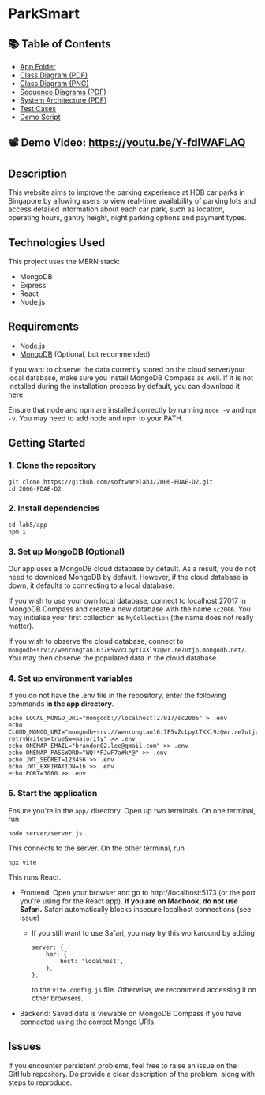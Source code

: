 # ParkSmart

## 📚 Table of Contents

- [App Folder](./app)
- [Class Diagram (PDF)](./deliverables/Class%20Diagram.pdf)
- [Class Diagram (PNG)](./deliverables/Class%20Diagram.png)
- [Sequence Diagrams (PDF)](./deliverables/Sequence%20Diagrams.pdf)
- [System Architecture (PDF)](./deliverables/System%20Architecture.pdf)
- [Test Cases](./deliverables/Test%20Cases.pdf)
- [Demo Script](./deliverables/Demo%20Script.pdf)

## 📽️ Demo Video: https://youtu.be/Y-fdIWAFLAQ

## Description

This website aims to improve the parking experience at HDB car parks in Singapore by allowing users to view real-time availability of parking lots and access detailed information about each car park, such as location, operating hours, gantry height, night parking options and payment types.

## Technologies Used

This project uses the MERN stack:

- MongoDB
- Express
- React
- Node.js

## Requirements

- [Node.js](https://nodejs.org/en/download)
- [MongoDB](https://www.mongodb.com/try/download/community) (Optional, but recommended)

If you want to observe the data currently stored on the cloud server/your local database, make sure you install MongoDB Compass as well. If it is not installed during the installation process by default, you can download it [here](https://www.mongodb.com/products/tools/compass).

Ensure that node and npm are installed correctly by running `node -v` and `npm -v`. You may need to add node and npm to your PATH.

## Getting Started

### 1. Clone the repository

```
git clone https://github.com/softwarelab3/2006-FDAE-D2.git
cd 2006-FDAE-D2
```

### 2. Install dependencies

```
cd lab5/app
npm i
```

### 3. Set up MongoDB (Optional)

Our app uses a MongoDB cloud database by default. As a result, you do not need to download MongoDB by default. However, if the cloud database is down, it defaults to connecting to a local database.

If you wish to use your own local database, connect to localhost:27017 in MongoDB Compass and create a new database with the name `sc2006`. You may initialise your first collection as `MyCollection` (the name does not really matter).

If you wish to observe the cloud database, connect to `mongodb+srv://wenrongtan16:7F5vZcLpytTXXl9z@wr.re7utjp.mongodb.net/`. You may then observe the populated data in the cloud database.

### 4. Set up environment variables

If you do not have the .env file in the repository, enter the following commands **in the app directory**.

```
echo LOCAL_MONGO_URI="mongodb://localhost:27017/sc2006" > .env
echo CLOUD_MONGO_URI="mongodb+srv://wenrongtan16:7F5vZcLpytTXXl9z@wr.re7utjp.mongodb.net/sc2006?retryWrites=true&w=majority" >> .env
echo ONEMAP_EMAIL="brandon02.lee@gmail.com" >> .env
echo ONEMAP_PASSWORD="WQ!*PJwF7a#k*@" >> .env
echo JWT_SECRET=123456 >> .env
echo JWT_EXPIRATION=1h >> .env
echo PORT=3000 >> .env
```

### 5. Start the application

Ensure you're in the `app/` directory. Open up two terminals. On one terminal, run

```
node server/server.js
```

This connects to the server. On the other terminal, run

```
npx vite
```

This runs React.

- Frontend: Open your browser and go to http://localhost:5173 (or the port you're using for the React app). **If you are on Macbook, do not use Safari.** Safari automatically blocks insecure localhost connections (see [issue](https://laracasts.com/discuss/channels/laravel/vite-dev-does-not-work-in-safari-mac?page=1&replyId=905248))

  - If you still want to use Safari, you may try this workaround by adding

    ```
    server: {
        hmr: {
            host: 'localhost',
        },
    },
    ```

    to the `vite.config.js` file. Otherwise, we recommend accessing it on other browsers.

- Backend: Saved data is viewable on MongoDB Compass if you have connected using the correct Mongo URIs.

## Issues

If you encounter persistent problems, feel free to raise an issue on the GitHub repository. Do provide a clear description of the problem, along with steps to reproduce.
